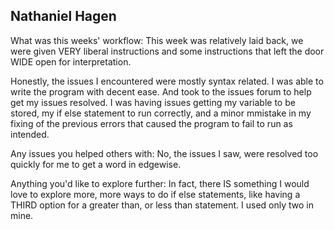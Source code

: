 ## Nathaniel Hagen

What was this weeks' workflow: This week was relatively laid back, we were given VERY liberal instructions and some instructions that left the door WIDE open for interpretation.

Honestly, the issues I encountered were mostly syntax related. I was able to write the program with decent ease. And took to the issues forum to help get my issues resolved. I was having issues getting my variable to be stored, my if else statement to run correctly, and a minor mmistake in my fixing of the previous errors that caused the program to fail to run as intended.

Any issues you helped others with: No, the issues I saw, were resolved too quickly for me to get a word in edgewise.

Anything you'd like to explore further: In fact, there IS something I would love to explore more, more ways to do if else statements, like having a THIRD option for a greater than, or less than statement. I used only two in mine.
